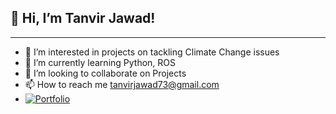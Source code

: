 ##                                                        👋 Hi, I’m Tanvir Jawad!
------------------------------------------------------------------------------------------------------------
- 👀 I’m interested in projects on tackling Climate Change issues
- 🌱 I’m currently learning Python, ROS
- 💞️ I’m looking to collaborate on Projects
- 📫 How to reach me tanvirjawad73@gmail.com
- [![Portfolio](https://img.shields.io/badge/Portfolio-TanvirJawad-blue)](https://tanvirjawad.com)
<!---
TanvirJawad/TanvirJawad is a ✨ special ✨ repository because its `README.md` (this file) appears on your GitHub profile.
You can click the Preview link to take a look at your changes.
--->
